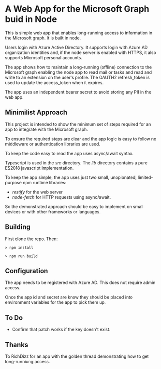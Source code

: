 # A Web App for the Microsoft Graph buid in Node

This is simple web app that enables long-running access to information in the Microsoft graph.  It is built in node.

Users login with Azure Active Directory.  It supports login with Azure AD organization identities and, if the node server is enabled with HTTPS, it also supports Microsoft personal accounts.

The app shows how to maintain a long-running (offline) connection to the Microsoft graph enabling the node app to read mail or tasks and read and write to an extension on the user's profile.  The OAUTH2 refresh_token is used to update the access_token when it expires.

The app uses an independent bearer secret to avoid storing any PII in the web app.

## Minimilist Approach

This project is intended to show the minimum set of steps required for an app to integrate with the Microsoft graph.  

To ensure the required steps are clear and the app logic is easy to follow no middleware or authentication libraries are used. 

To keep the code easy to read the app uses async/await syntax.

Typescript is used in the *src* directory.  The *lib* directory contains a pure ES2018 javascript implementation.

To keep the app simple, the app uses just two small, unopionated, limited-purpose npm runtime libraries: 
* *restify* for the web server
* *node-fetch* for HTTP requests using async/await.

So the demonstrated approach should be easy to implement on small devices or with other frameworks or languages.

## Building

First clone the repo.  Then:


`> npm install`

`> npm run build`


## Configuration

The app needs to be registered with Azure AD.  This does not require admin access.  

Once the app id and secret are know they should be placed into environment variables for the app to pick them up.

## To Do

* Confirm that patch works if the key doesn't exist.


## Thanks

To RichDizz for an app with the golden thread demonstrating how to get long-runniung access.
